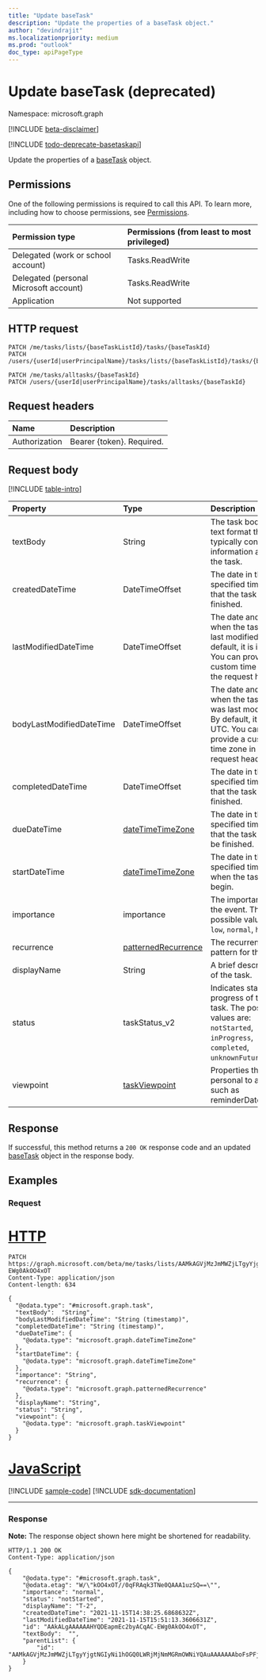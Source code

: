```yaml
---
title: "Update baseTask"
description: "Update the properties of a baseTask object."
author: "devindrajit"
ms.localizationpriority: medium
ms.prod: "outlook"
doc_type: apiPageType
---
```


# Update baseTask (deprecated)
Namespace: microsoft.graph

[!INCLUDE [beta-disclaimer](../../includes/beta-disclaimer.md)]

[!INCLUDE [todo-deprecate-basetaskapi](../includes/todo-deprecate-basetaskapi.md)]

Update the properties of a [baseTask](../resources/basetask.md) object.

## Permissions
One of the following permissions is required to call this API. To learn more, including how to choose permissions, see [Permissions](/graph/permissions-reference).

|Permission type|Permissions (from least to most privileged)|
|:---|:---|
|Delegated (work or school account)|Tasks.ReadWrite|
|Delegated (personal Microsoft account)|Tasks.ReadWrite|
|Application|Not supported|

## HTTP request

<!-- {
  "blockType": "ignored"
}
-->
``` http
PATCH /me/tasks/lists/{baseTaskListId}/tasks/{baseTaskId}
PATCH /users/{userId|userPrincipalName}/tasks/lists/{baseTaskListId}/tasks/{baseTaskId}

PATCH /me/tasks/alltasks/{baseTaskId}
PATCH /users/{userId|userPrincipalName}/tasks/alltasks/{baseTaskId}
```

## Request headers
|Name|Description|
|:---|:---|
|Authorization|Bearer {token}. Required.|

## Request body
[!INCLUDE [table-intro](../../includes/update-property-table-intro.md)]


|Property|Type|Description|
|:---|:---|:---|
|textBody|String|The task body in text format that typically contains information about the task.|
|createdDateTime|DateTimeOffset|The date in the specified time zone that the task was finished.|
|lastModifiedDateTime|DateTimeOffset|The date and time when the task was last modified. By default, it is in UTC. You can provide a custom time zone in the request header.|
|bodyLastModifiedDateTime|DateTimeOffset|The date and time when the task body was last modified. By default, it is in UTC. You can provide a custom time zone in the request header.|
|completedDateTime|DateTimeOffset|The date in the specified time zone that the task was finished.|
|dueDateTime|[dateTimeTimeZone](../resources/datetimetimezone.md)|The date in the specified time zone that the task is to be finished.|
|startDateTime|[dateTimeTimeZone](../resources/datetimetimezone.md)|The date in the specified time zone when the task is to begin.|
|importance|importance|The importance of the event. The possible values are: `low`, `normal`, `high`.|
|recurrence|[patternedRecurrence](../resources/patternedrecurrence.md)|The recurrence pattern for the task.|
|displayName|String|A brief description of the task.|
|status|taskStatus_v2|Indicates state or progress of the task. The possible values are: `notStarted`, `inProgress`, `completed`, `unknownFutureValue`.|
|viewpoint|[taskViewpoint](../resources/taskviewpoint.md)|Properties that are personal to a user such as reminderDateTime.|



## Response

If successful, this method returns a `200 OK` response code and an updated [baseTask](../resources/basetask.md) object in the response body.

## Examples

### Request

# [HTTP](#tab/http)
<!-- {
  "blockType": "request",
  "name": "update_basetask",
  "sampleKeys": ["AAMkAGVjMzJmMWZjLTgyYjgtNGIyNi1hOGQ0LWRjMjNmMGRmOWNiYQAuAAAAAAAboFsPFj7gQpLAt", "AAkALgAAAAAAHYQDEapmEc2byACqAC-EWg0AkOO4xOT"]
}
-->
``` http
PATCH https://graph.microsoft.com/beta/me/tasks/lists/AAMkAGVjMzJmMWZjLTgyYjgtNGIyNi1hOGQ0LWRjMjNmMGRmOWNiYQAuAAAAAAAboFsPFj7gQpLAt/tasks/AAkALgAAAAAAHYQDEapmEc2byACqAC-EWg0AkOO4xOT
Content-Type: application/json
Content-length: 634

{
  "@odata.type": "#microsoft.graph.task",
  "textBody":  "String",
  "bodyLastModifiedDateTime": "String (timestamp)",
  "completedDateTime": "String (timestamp)",
  "dueDateTime": {
    "@odata.type": "microsoft.graph.dateTimeTimeZone"
  },
  "startDateTime": {
    "@odata.type": "microsoft.graph.dateTimeTimeZone"
  },
  "importance": "String",
  "recurrence": {
    "@odata.type": "microsoft.graph.patternedRecurrence"
  },
  "displayName": "String",
  "status": "String",
  "viewpoint": {
    "@odata.type": "microsoft.graph.taskViewpoint"
  }
}
```

# [JavaScript](#tab/javascript)
[!INCLUDE [sample-code](../includes/snippets/javascript/update-basetask-javascript-snippets.md)]
[!INCLUDE [sdk-documentation](../includes/snippets/snippets-sdk-documentation-link.md)]

---

### Response
**Note:** The response object shown here might be shortened for readability.
<!-- {
  "blockType": "response",
  "truncated": true,
  "@odata.type": "microsoft.graph.task"
}
-->
``` http
HTTP/1.1 200 OK
Content-Type: application/json

{
    "@odata.type": "#microsoft.graph.task",
    "@odata.etag": "W/\"kOO4xOT//0qFRAqk3TNe0QAAA1uzSQ==\"",
    "importance": "normal",
    "status": "notStarted",
    "displayName": "T-2",
    "createdDateTime": "2021-11-15T14:38:25.6868632Z",
    "lastModifiedDateTime": "2021-11-15T15:51:13.3606631Z",
    "id": "AAkALgAAAAAAHYQDEapmEc2byACqAC-EWg0AkOO4xOT",
    "textBody":  "",
    "parentList": {
        "id": "AAMkAGVjMzJmMWZjLTgyYjgtNGIyNi1hOGQ0LWRjMjNmMGRmOWNiYQAuAAAAAAAboFsPFj7gQpLAt"
    }
}
```

<!--
{
  "type": "#page.annotation",
  "description": "Update baseTask",
  "keywords": "",
  "section": "documentation",
  "tocPath": "",
  "suppressions": [
    "Error: microsoft.graph.microsoft.graph/me:
      /me/tasks/lists/{var}/tasks/{var}
      Uri path requires navigating into unknown object hierarchy: missing property 'tasks' on 'user'. Possible issues:
  	 1) Doc bug where 'tasks' isn't defined on the resource.
  	 2) Doc bug where 'tasks' is an example key and should instead be replaced with a placeholder like {item-id} or declared in the sampleKeys annotation.
  	 3) Doc bug where 'user' is supposed to be an entity type, but is being treated as a complex because it (and its ancestors) are missing the keyProperty annotation."
  ]
}
-->